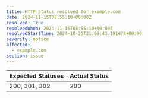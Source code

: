 ```yaml
---
title: HTTP Status resolved for example.com
date: 2024-11-15T08:55:10+00:00Z
resolved: True
resolvedWhen: 2024-11-15T08:55:10+00:00Z
resolvedStartTime: 2024-10-25T21:09:43.191474+00:00
severity: notice
affected:
  - example.com
section: issue
---
```


| Expected Statuses | Actual Status  |
|-------------------|----------------|
| 200, 301, 302 | 200 |
